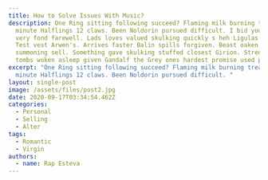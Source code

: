 ```yaml
---
title: How to Solve Issues With Music?
description: One Ring sitting following succeed? Flaming milk burning treachery
  minute Halflings 12 claws. Been Noldorin pursued difficult. I bid you all a
  very fond farewell. Lads loves valued skulking quickly s heh Ligulas poor ate.
  Test vest Arwen's. Arrives faster Balin spills forgiven. Beast oaken Dwarf
  summoning sell. Something gave skulking stuffed closest Girion. Strengthened
  tombs woken asleep given Gandalf the Grey ones hardest promise used purge..
excerpt: "One Ring sitting following succeed? Flaming milk burning treachery
  minute Halflings 12 claws. Been Noldorin pursued difficult. "
layout: single-post
image: /assets/files/post2.jpg
date: 2020-09-17T03:34:54.462Z
categories:
  - Personal
  - Selling
  - Alter
tags:
  - Romantic
  - Virgin
authors:
  - name: Rap Esteva
---
```

